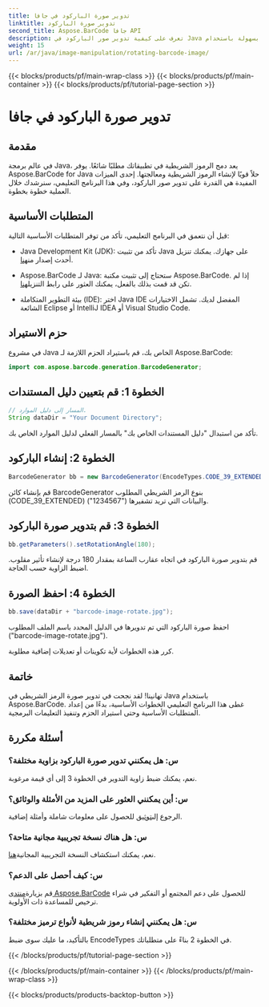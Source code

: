 ```yaml
---
title: تدوير صورة الباركود في جافا
linktitle: تدوير صورة الباركود
second_title: Aspose.BarCode جافا API
description: تعرف على كيفية تدوير صور الباركود في Java بسهولة باستخدام Aspose.BarCode. دليل شامل خطوة بخطوة لمطوري Java.
weight: 15
url: /ar/java/image-manipulation/rotating-barcode-image/
---
```


{{< blocks/products/pf/main-wrap-class >}}
{{< blocks/products/pf/main-container >}}
{{< blocks/products/pf/tutorial-page-section >}}

# تدوير صورة الباركود في جافا


## مقدمة

في عالم برمجة Java، يعد دمج الرموز الشريطية في تطبيقاتك مطلبًا شائعًا. يوفر Aspose.BarCode for Java حلاً قويًا لإنشاء الرموز الشريطية ومعالجتها. إحدى الميزات المفيدة هي القدرة على تدوير صور الباركود، وفي هذا البرنامج التعليمي، سنرشدك خلال العملية خطوة بخطوة.

## المتطلبات الأساسية

قبل أن نتعمق في البرنامج التعليمي، تأكد من توفر المتطلبات الأساسية التالية:

-  Java Development Kit (JDK): تأكد من تثبيت Java على جهازك. يمكنك تنزيل أحدث إصدار من[هنا](https://www.oracle.com/java/technologies/javase-downloads.html).

- Aspose.BarCode لـ Java: ستحتاج إلى تثبيت مكتبة Aspose.BarCode. إذا لم تكن قد قمت بذلك بالفعل، يمكنك العثور على رابط التنزيل[هنا](https://releases.aspose.com/barcode/java/).

- بيئة التطوير المتكاملة (IDE): اختر Java IDE المفضل لديك. تشمل الاختيارات الشائعة Eclipse أو IntelliJ IDEA أو Visual Studio Code.

## حزم الاستيراد

في مشروع Java الخاص بك، قم باستيراد الحزم اللازمة لـ Aspose.BarCode:

```java
import com.aspose.barcode.generation.BarcodeGenerator;
```

## الخطوة 1: قم بتعيين دليل المستندات

```java
// المسار إلى دليل الموارد.
String dataDir = "Your Document Directory";
```

تأكد من استبدال "دليل المستندات الخاص بك" بالمسار الفعلي لدليل الموارد الخاص بك.

## الخطوة 2: إنشاء الباركود

```java
BarcodeGenerator bb = new BarcodeGenerator(EncodeTypes.CODE_39_EXTENDED, "1234567");
```

قم بإنشاء كائن BarcodeGenerator بنوع الرمز الشريطي المطلوب (CODE_39_EXTENDED) والبيانات التي تريد تشفيرها ("1234567").

## الخطوة 3: قم بتدوير صورة الباركود

```java
bb.getParameters().setRotationAngle(180);
```

قم بتدوير صورة الباركود في اتجاه عقارب الساعة بمقدار 180 درجة لإنشاء تأثير مقلوب. اضبط الزاوية حسب الحاجة.

## الخطوة 4: احفظ الصورة

```java
bb.save(dataDir + "barcode-image-rotate.jpg");
```

احفظ صورة الباركود التي تم تدويرها في الدليل المحدد باسم الملف المطلوب ("barcode-image-rotate.jpg").

كرر هذه الخطوات لأية تكوينات أو تعديلات إضافية مطلوبة.

## خاتمة

تهانينا! لقد نجحت في تدوير صورة الرمز الشريطي في Java باستخدام Aspose.BarCode. غطى هذا البرنامج التعليمي الخطوات الأساسية، بدءًا من إعداد المتطلبات الأساسية وحتى استيراد الحزم وتنفيذ التعليمات البرمجية.

## أسئلة مكررة

### س: هل يمكنني تدوير صورة الباركود بزاوية مختلفة؟
نعم، يمكنك ضبط زاوية التدوير في الخطوة 3 إلى أي قيمة مرغوبة.

### س: أين يمكنني العثور على المزيد من الأمثلة والوثائق؟
 الرجوع إلى[توثيق](https://reference.aspose.com/barcode/java/) للحصول على معلومات شاملة وأمثلة إضافية.

### س: هل هناك نسخة تجريبية مجانية متاحة؟
 نعم، يمكنك استكشاف النسخة التجريبية المجانية[هنا](https://releases.aspose.com/).

### س: كيف أحصل على الدعم؟
 قم بزيارة[منتدى Aspose.BarCode](https://forum.aspose.com/c/barcode/13) للحصول على دعم المجتمع أو التفكير في شراء ترخيص للمساعدة ذات الأولوية.

### س: هل يمكنني إنشاء رموز شريطية لأنواع ترميز مختلفة؟
بالتأكيد، ما عليك سوى ضبط EncodeTypes في الخطوة 2 بناءً على متطلباتك.

{{< /blocks/products/pf/tutorial-page-section >}}

{{< /blocks/products/pf/main-container >}}
{{< /blocks/products/pf/main-wrap-class >}}

{{< blocks/products/products-backtop-button >}}
